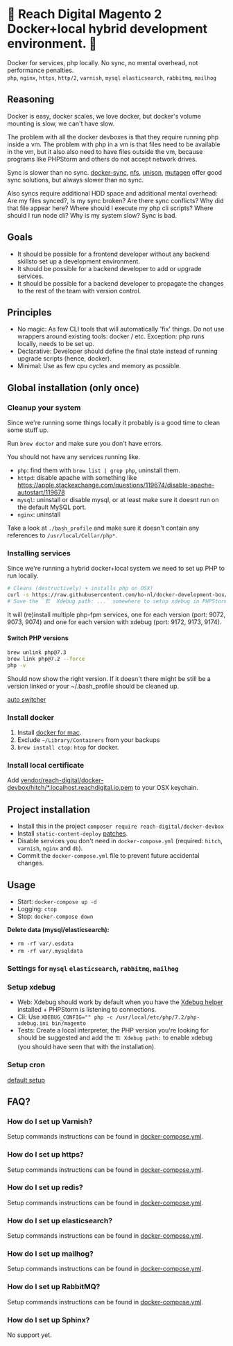 # 🐳 Reach Digital Magento 2 Docker+local hybrid development environment. 🐳

Docker for services, php locally. No sync, no mental overhead, not performance
penalties.  
`php`, `nginx`, `https`, `http/2`, `varnish`, `mysql` `elasticsearch`,
`rabbitmq`, `mailhog`

## Reasoning

Docker is easy, docker scales, we love docker, but docker's volume mounting is
slow, we can't have slow.

The problem with all the docker devboxes is that they require running php inside
a vm. The problem with php in a vm is that files need to be available in the vm,
but it also also need to have files outside the vm, because programs like
PHPStorm and others do not accept network drives.

Sync is slower than no sync. [docker-sync](http://docker-sync.io/),
[nfs](https://docs.docker.com/v17.12/datacenter/dtr/2.1/guides/configure/use-nfs/),
[unison](https://www.cis.upenn.edu/~bcpierce/unison/),
[mutagen](https://mutagen.io/) offer good sync solutions, but always slower than
no sync.

Also syncs require additional HDD space and additional mental overhead: Are my
files synced?, Is my sync broken? Are there sync conflicts? Why did that file
appear here? Where should I execute my php cli scripts? Where should I run node
cli? Why is my system slow? Sync is bad.

## Goals

- It should be possible for a frontend developer without any backend skillsto
  set up a development environment.
- It should be possible for a backend developer to add or upgrade services.
- It should be possible for a backend developer to propagate the changes to the
  rest of the team with version control.

## Principles

- No magic: As few CLI tools that will automatically 'fix' things. Do not use
  wrappers around existing tools: docker / etc. Exception: php runs locally,
  needs to be set up.
- Declarative: Developer should define the final state instead of running
  upgrade scripts (hence, docker).
- Minimal: Use as few cpu cycles and memory as possible.

## Global installation (only once)

### Cleanup your system

Since we're running some things locally it probably is a good time to clean some
stuff up.

Run `brew doctor` and make sure you don't have errors.

You should not have any services running like.

- `php`: find them with `brew list | grep php`, uninstall them.
- `httpd`: disable apache with something like
  https://apple.stackexchange.com/questions/119674/disable-apache-autostart/119678
- `mysql`: uninstall or disable mysql, or at least make sure it doesnt run on
  the default MySQL port.
- `nginx`: uninstall

Take a look at `./bash_profile` and make sure it doesn't contain any references
to `/usr/local/Cellar/php*`.

### Installing services

Since we're running a hybrid docker+local system we need to set up PHP to run
locally.

```bash
# Cleans (destructively) + installs php on OSX!
curl -s https://raw.githubusercontent.com/ho-nl/docker-development-box/master/install.sh?token=AAJP2AECWY7UWCOGGX7EDS26LEH4G | bash -s -- -i
# Save the `🏗  Xdebug path: ...` somewhere to setup xdebug in PHPStorm.
```

It will (re)install multiple php-fpm services, one for each version (port: 9072,
9073, 9074) and one for each version with xdebug (port: 9172, 9173, 9174).

#### Switch PHP versions

```bash
brew unlink php@7.3
brew link php@7.2 --force
php -v
```

Should now show the right version. If it doesn't there might be still be a
version linked or your ~/.bash_profile should be cleaned up.

[auto switcher](https://github.com/ho-nl/docker-development-box/issues/12)

### Install docker

1. Install [docker for mac](https://docs.docker.com/docker-for-mac/).
2. Exclude `~/Library/Containers` from your backups
3. `brew install ctop`: `htop` for docker.

### Install local certificate

Add
[vendor/reach-digital/docker-devbox/hitch/\*.localhost.reachdigital.io.pem](./hitch/*.localhost.reachdigital.io.pem)
to your OSX keychain.

## Project installation

- Install this in the project `composer require reach-digital/docker-devbox`
- Install `static-content-deploy`
  [patches](https://github.com/ho-nl/magento2-ReachDigital_Patches).
- Disable services you don't need in `docker-compose.yml` (required: `hitch`,
  `varnish`, `nginx` and `db`).
- Commit the `docker-compose.yml` file to prevent future accidental changes.

## Usage

- Start: `docker-compose up -d`
- Logging: `ctop`
- Stop: `docker-compose down`

**Delete data (mysql/elasticsearch):**

- `rm -rf var/.esdata`
- `rm -rf var/.mysqldata`

### Settings for `mysql` `elasticsearch`, `rabbitmq`, `mailhog`

### Setup xdebug

- Web: Xdebug should work by default when you have the
  [Xdebug helper](https://chrome.google.com/webstore/detail/xdebug-helper/eadndfjplgieldjbigjakmdgkmoaaaoc)
  installed + PHPStorm is listening to connections.
- Cli: Use
  `XDEBUG_CONFIG="" php -c /usr/local/etc/php/7.2/php-xdebug.ini bin/magento`
- Tests: Create a local interpreter, the PHP version you're looking for should
  be suggested and add the `🏗 Xdebug path:` to enable xdebug (you should have
  seen that with the installation).

### Setup cron

[default setup](https://devdocs.magento.com/guides/v2.3/config-guide/cli/config-cli-subcommands-cron.html#create-the-magento-crontab)

## FAQ?

### How do I set up Varnish?

Setup commands instructions can be found in
[docker-compose.yml](./docker-compose.yml).

### How do I set up https?

Setup commands instructions can be found in
[docker-compose.yml](./docker-compose.yml).

### How do I set up redis?

Setup commands instructions can be found in
[docker-compose.yml](./docker-compose.yml).

### How do I set up elasticsearch?

Setup commands instructions can be found in
[docker-compose.yml](./docker-compose.yml).

### How do I set up mailhog?

Setup commands instructions can be found in
[docker-compose.yml](./docker-compose.yml).

### How do I set up RabbitMQ?

Setup commands instructions can be found in
[docker-compose.yml](./docker-compose.yml).

### How do I set up Sphinx?

No support yet.

